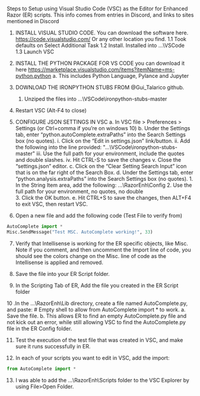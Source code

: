 Steps to Setup using Visual Studio Code (VSC) as the Editor for Enhanced Razor (ER) scripts.
This info comes from entries in Discord, and links to sites mentioned in Discord
1. INSTALL VISUAL STUDIO CODE.   You can download the software here.   
    https://code.visualstudio.com/  Or any other location you find.
        1.1 Took defaults on Select Additional Task
        1.2 Install.  Installed into …\VSCode\
        1.3 Launch VSC

2. INSTALL THE PYTHON PACKAGE FOR VS CODE you can download it here
    https://marketplace.visualstudio.com/items?itemName=ms-python.python
    a. This includes Python Language, Pylance and Jupyter

3. DOWNLOAD THE IRONPYTHON STUBS FROM @Gui_Talarico github.  
    1. Unziped the files into …\VSCode\ironpython-stubs-master

4. Restart VSC (Alt-F4 to close)

5. CONFIGURE JSON SETTINGS IN VSC
    a. In VSC  file > Preferences > Settings (or Ctrl+comma if you’re on windows 10)
    b. Under the Settings tab, enter “python.autoComplete.extraPaths” into the Search Settings box (no quotes).
        i.    Click on the “Edit in settings.json” link/button.
        ii.    Add the following into the line provided:  "…\\VSCode\\ironpython-stubs-master"
        iii.    Use the full path for your environment, include the quotes and double slashes.
        iv.    Hit CTRL-S to save the changes
        v.    Close the “settings.json” editor.
    c.    Click on the “Clear Setting Search Input” icon that is on the far right of the Search Box.
    d.    Under the Settings tab, enter “python.analysis.extraPaths” into the Search Settings box (no quotes).
        1. In the String Item area, add the following: ...\RazorEnh\Config 
        2. Use the full path for your environment, no quotes, no double \
        3. Click the OK button.
    e. Hit CTRL+S to save the changes, then ALT+F4 to exit VSC, then restart VSC.

6. Open a new file and add the following code (Test File to verify from)
```py
AutoComplete import *
Misc.SendMessage("Test MSC. AutoComplete working!", 33)
```

7. Verify that Intellisense is working for the ER specific objects, like Misc.  Note if you comment, and then uncomment         the Import line of code, you should see the colors change on the Misc. line of code as the Intellisense is applied and         removed.

8. Save the file into your ER Script folder.

9. In the Scripting Tab of ER, Add the file you created in the ER Script folder

10 .In the …\RazorEnh\Lib directory, create a file named AutoComplete.py, and paste: 
    # Empty shell to allow from AutoComplete import * to work.
    a.    Save the file.
    b.    This allows ER to find an empty AutoComplete.py file and not kick out an error, while still allowing VSC to             find the AutoComplete.py file in the ER Config folder.

11. Test the execution of the test file that was created in VSC, and make sure it runs successfully in ER.

12. In each of your scripts you want to edit in VSC, add the import:
```py
from AutoComplete import *
```

13. I was able to add the …\RazorEnh\Scripts folder to the VSC Explorer by using File>Open Folder.

